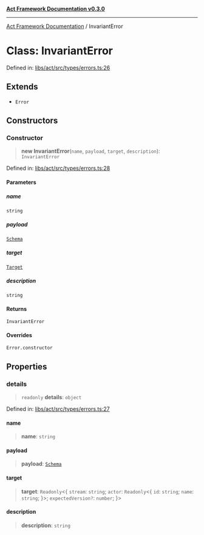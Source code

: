 [**Act Framework Documentation v0.3.0**](../README.md)

***

[Act Framework Documentation](../globals.md) / InvariantError

# Class: InvariantError

Defined in: [libs/act/src/types/errors.ts:26](https://github.com/Rotorsoft/act-root/blob/b40f67575d048d860d7c67a52d36c927803922d7/libs/act/src/types/errors.ts#L26)

## Extends

- `Error`

## Constructors

### Constructor

> **new InvariantError**(`name`, `payload`, `target`, `description`): `InvariantError`

Defined in: [libs/act/src/types/errors.ts:28](https://github.com/Rotorsoft/act-root/blob/b40f67575d048d860d7c67a52d36c927803922d7/libs/act/src/types/errors.ts#L28)

#### Parameters

##### name

`string`

##### payload

[`Schema`](../type-aliases/Schema.md)

##### target

[`Target`](../type-aliases/Target.md)

##### description

`string`

#### Returns

`InvariantError`

#### Overrides

`Error.constructor`

## Properties

### details

> `readonly` **details**: `object`

Defined in: [libs/act/src/types/errors.ts:27](https://github.com/Rotorsoft/act-root/blob/b40f67575d048d860d7c67a52d36c927803922d7/libs/act/src/types/errors.ts#L27)

#### name

> **name**: `string`

#### payload

> **payload**: [`Schema`](../type-aliases/Schema.md)

#### target

> **target**: `Readonly`\<\{ `stream`: `string`; `actor`: `Readonly`\<\{ `id`: `string`; `name`: `string`; \}\>; `expectedVersion?`: `number`; \}\>

#### description

> **description**: `string`
